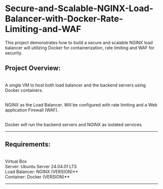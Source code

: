 # Secure-and-Scalable-NGINX-Load-Balancer-with-Docker-Rate-Limiting-and-WAF
This project demonstrates how to build a secure and scalable NGINX load balancer will utilizing Docker for containerization, rate limiting and WAF for security.

<h2>Project Overview:</h2>
</br>A single VM to host both load balancer and the backend servers using Docker containers.

</br>NGINX as the Load Balancer. Will be configured with rate limiting and a Web application Firewall (WAF).

</br>Docker will run the backend servers and NGINX as isolated services.

<hr>

<h2>Requirements:</h2>
</br> Virtual Box
</br> Server: Ubuntu Server 24.04.01 LTS  
</br> Load Balancer: NGINX (VERSION)**
</br> Container: Docker (VERSION)**

<hr>
